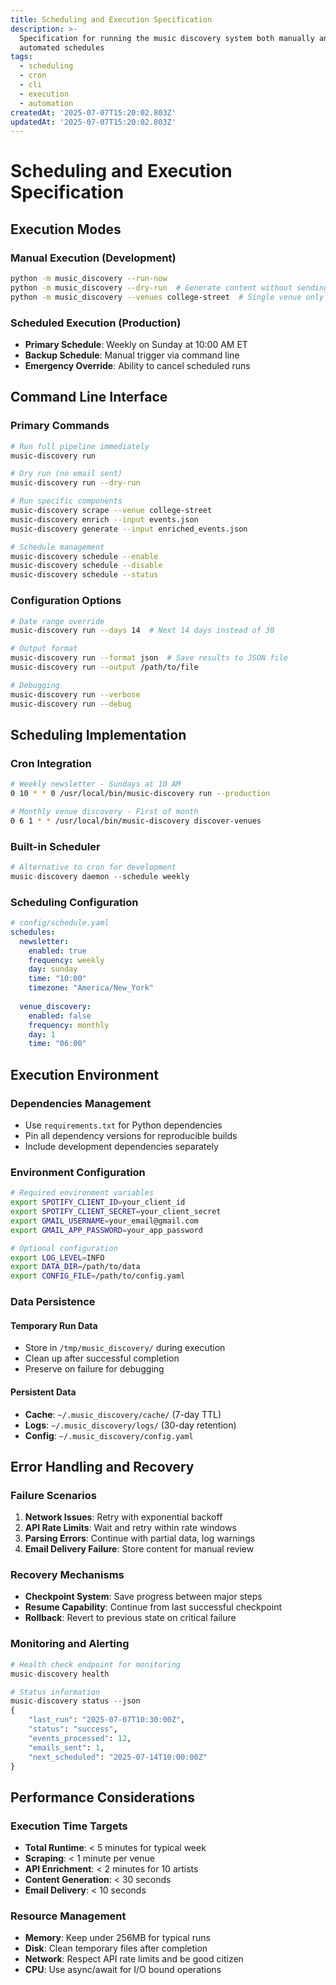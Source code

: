 ```yaml
---
title: Scheduling and Execution Specification
description: >-
  Specification for running the music discovery system both manually and on
  automated schedules
tags:
  - scheduling
  - cron
  - cli
  - execution
  - automation
createdAt: '2025-07-07T15:20:02.803Z'
updatedAt: '2025-07-07T15:20:02.803Z'
---
```

# Scheduling and Execution Specification

## Execution Modes

### Manual Execution (Development)
```bash
python -m music_discovery --run-now
python -m music_discovery --dry-run  # Generate content without sending email
python -m music_discovery --venues college-street  # Single venue only
```

### Scheduled Execution (Production)
- **Primary Schedule**: Weekly on Sunday at 10:00 AM ET
- **Backup Schedule**: Manual trigger via command line
- **Emergency Override**: Ability to cancel scheduled runs

## Command Line Interface

### Primary Commands
```bash
# Run full pipeline immediately
music-discovery run

# Dry run (no email sent)
music-discovery run --dry-run

# Run specific components
music-discovery scrape --venue college-street
music-discovery enrich --input events.json
music-discovery generate --input enriched_events.json

# Schedule management
music-discovery schedule --enable
music-discovery schedule --disable
music-discovery schedule --status
```

### Configuration Options
```bash
# Date range override
music-discovery run --days 14  # Next 14 days instead of 30

# Output format
music-discovery run --format json  # Save results to JSON file
music-discovery run --output /path/to/file

# Debugging
music-discovery run --verbose
music-discovery run --debug
```

## Scheduling Implementation

### Cron Integration
```bash
# Weekly newsletter - Sundays at 10 AM
0 10 * * 0 /usr/local/bin/music-discovery run --production

# Monthly venue discovery - First of month
0 6 1 * * /usr/local/bin/music-discovery discover-venues
```

### Built-in Scheduler
```python
# Alternative to cron for development
music-discovery daemon --schedule weekly
```

### Scheduling Configuration
```yaml
# config/schedule.yaml
schedules:
  newsletter:
    enabled: true
    frequency: weekly
    day: sunday
    time: "10:00"
    timezone: "America/New_York"
  
  venue_discovery:
    enabled: false
    frequency: monthly
    day: 1
    time: "06:00"
```

## Execution Environment

### Dependencies Management
- Use `requirements.txt` for Python dependencies
- Pin all dependency versions for reproducible builds
- Include development dependencies separately

### Environment Configuration
```bash
# Required environment variables
export SPOTIFY_CLIENT_ID=your_client_id
export SPOTIFY_CLIENT_SECRET=your_client_secret
export GMAIL_USERNAME=your_email@gmail.com
export GMAIL_APP_PASSWORD=your_app_password

# Optional configuration
export LOG_LEVEL=INFO
export DATA_DIR=/path/to/data
export CONFIG_FILE=/path/to/config.yaml
```

### Data Persistence

#### Temporary Run Data
- Store in `/tmp/music_discovery/` during execution
- Clean up after successful completion
- Preserve on failure for debugging

#### Persistent Data
- **Cache**: `~/.music_discovery/cache/` (7-day TTL)
- **Logs**: `~/.music_discovery/logs/` (30-day retention)
- **Config**: `~/.music_discovery/config.yaml`

## Error Handling and Recovery

### Failure Scenarios
1. **Network Issues**: Retry with exponential backoff
2. **API Rate Limits**: Wait and retry within rate windows
3. **Parsing Errors**: Continue with partial data, log warnings
4. **Email Delivery Failure**: Store content for manual review

### Recovery Mechanisms
- **Checkpoint System**: Save progress between major steps
- **Resume Capability**: Continue from last successful checkpoint
- **Rollback**: Revert to previous state on critical failure

### Monitoring and Alerting
```python
# Health check endpoint for monitoring
music-discovery health

# Status information
music-discovery status --json
{
    "last_run": "2025-07-07T10:30:00Z",
    "status": "success",
    "events_processed": 12,
    "emails_sent": 1,
    "next_scheduled": "2025-07-14T10:00:00Z"
}
```

## Performance Considerations

### Execution Time Targets
- **Total Runtime**: < 5 minutes for typical week
- **Scraping**: < 1 minute per venue
- **API Enrichment**: < 2 minutes for 10 artists
- **Content Generation**: < 30 seconds
- **Email Delivery**: < 10 seconds

### Resource Management
- **Memory**: Keep under 256MB for typical runs
- **Disk**: Clean temporary files after completion
- **Network**: Respect API rate limits and be good citizen
- **CPU**: Use async/await for I/O bound operations
